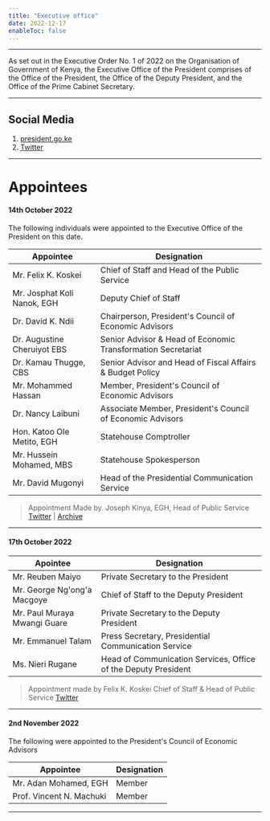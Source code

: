 ```yaml
---
title: "Executive office"
date: 2022-12-17
enableToc: false
---
```

---
As set out in the Executive Order No. 1 of 2022 on the Organisation of Government of Kenya, the Executive Office of the President comprises of the Office of the President, the Office of the Deputy President, and the Office of the Prime Cabinet Secretary.

---
## Social Media

1. [president.go.ke](https://www.president.go.ke/)
2. [Twitter](https://twitter.com/StateHouseKenya)

---
# Appointees

#### 14th October 2022
The following individuals were appointed to the Executive Office of the President on this date. 

| Appointee                   | Designation                                                  |
| --------------------------- | ------------------------------------------------------------ |
| Mr. Felix K. Koskei         | Chief of Staff and Head of the Public Service                |
| Mr. Josphat Koli Nanok, EGH | Deputy Chief of Staff                                        |
| Dr. David K. Ndii           | Chairperson, President's Council of Economic Advisors        |
| Dr. Augustine Cheruiyot EBS | Senior Advisor & Head of Economic Transformation Secretariat |
| Dr. Kamau Thugge, CBS       | Senior Advisor and Head of Fiscal   Affairs & Budget Policy  |
|     Mr. Mohammed Hassan                        |     Member, President's Council of Economic Advisors|
|Dr. Nancy Laibuni |Associate Member, President's Council of Economic Advisors |
|Hon. Katoo Ole Metito, EGH | Statehouse Comptroller | Mr. Hussein Mohamed, MBS Statehouse Spokesperson |
| Mr. Hussein Mohamed, MBS | Statehouse Spokesperson |
| Mr. David Mugonyi | Head of the Presidential Communication Service |

> Appointment Made by. Joseph Kinya, EGH, Head of Public Service
   [Twitter](https://twitter.com/OliverMathenge/status/1580919005111406593) | [Archive](https://web.archive.org/web/20221204102207/https://twitter.com/OliverMathenge/status/1580919005111406593) 

---

#### 17th October 2022

| Apointee                     | Designation                                                    |
| ---------------------------- | -------------------------------------------------------------- |
| Mr. Reuben Maiyo             | Private Secretary to the President                             |
| Mr. George Ng'ong'a Macgoye  | Chief of Staff to the Deputy President                         |
| Mr. Paul Muraya Mwangi Guare | Private Secretary to the Deputy President                      |
| Mr. Emmanuel Talam           | Press Secretary, Presidential Communication Service            |
| Ms. Nieri Rugane             | Head of Communication Services, Office of the Deputy President |

> Appointment made by Felix K. Koskei Chief of Staff & Head of Public Service
> [Twitter](https://twitter.com/OliverMathenge/status/1582034645935591428)

---

#### 2nd November 2022

The following were appointed to the President's Council of Economic Advisors

| Appointee             | Designation |
| --------------------- | ----------- |
| Mr. Adan Mohamed, EGH | Member      |
| Prof. Vincent N. Machuki  | Member        |

---


